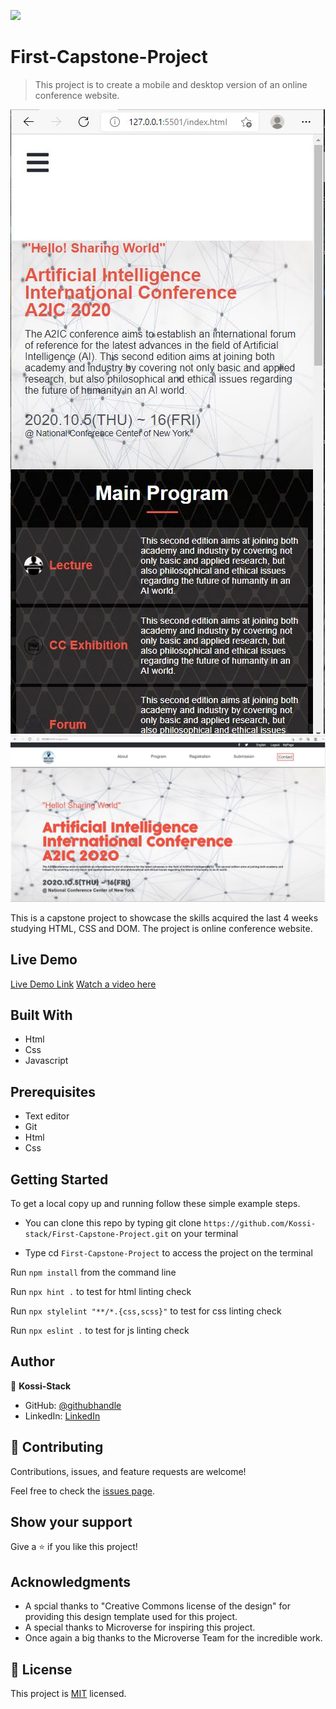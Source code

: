 ![](https://img.shields.io/badge/Microverse-blueviolet)

# First-Capstone-Project

> This project is to create a mobile and desktop version of an  online conference website.

![screenshot](assets/images/demo-mobile.JPG)
![screenshot](assets/images/demo-desktop.JPG)

This is a capstone project to showcase the skills acquired the last 4 weeks studying HTML, CSS and DOM. The project is online conference website.

## Live Demo

[Live Demo Link](https://kossi-stack.github.io/First-Capstone-Project/)
[Watch a video here](https://www.loom.com/share/21e93a7e71f747dd86d1f2efbae818a3)

## Built With

- Html
- Css
- Javascript

##  Prerequisites

- Text editor
- Git
- Html
- Css

## Getting Started

To get a local copy up and running follow these simple example steps.

- You can clone this repo by typing git clone `https://github.com/Kossi-stack/First-Capstone-Project.git` on your terminal

- Type cd `First-Capstone-Project` to access the project on the terminal

Run `npm install` from the command line

Run `npx hint .` to test for html linting check

Run `npx stylelint "**/*.{css,scss}"` to test for css linting check 

Run `npx eslint .` to test for js linting check

## Author

👤 **Kossi-Stack**

- GitHub: [@githubhandle](https://github.com/Kossi-stack/First-Capstone-Project)
- LinkedIn: [LinkedIn](https://www.linkedin.com/in/kossifioklou2406/)


## 🤝 Contributing

Contributions, issues, and feature requests are welcome!

Feel free to check the [issues page](https://github.com/Kossi-stack/First-Capstone-Project/issues).

## Show your support

Give a ⭐️ if you like this project!

## Acknowledgments

- A spcial thanks to  "Creative Commons license of the design" for providing this design template used for this project.
- A special thanks to Microverse for inspiring this project. 
- Once again a big thanks to the Microverse Team for the incredible work.

## 📝 License

This project is [MIT](./MIT.md) licensed.
